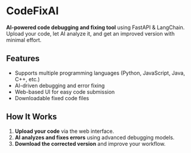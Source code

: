 # CodeFixAI

**AI-powered code debugging and fixing tool** using FastAPI & LangChain.  
Upload your code, let AI analyze it, and get an improved version with minimal effort.

## Features
- Supports multiple programming languages (Python, JavaScript, Java, C++, etc.)
- AI-driven debugging and error fixing
- Web-based UI for easy code submission
- Downloadable fixed code files

## How It Works
1. **Upload your code** via the web interface.
2. **AI analyzes and fixes errors** using advanced debugging models.
3. **Download the corrected version** and improve your workflow.

